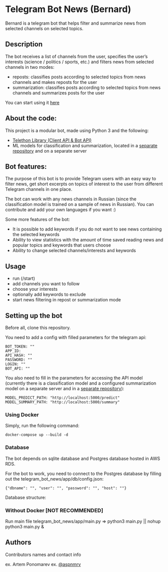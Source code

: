 # Telegram Bot News (Bernard)

Bernard is a telegram bot that helps filter and summarize news from selected channels on selected topics.

## Description

The bot receives a list of channels from the user, specifies the user’s interests (science / politics / sports, etc.) and filters news from selected channels in two modes:

- reposts: classifies posts according to selected topics from news channels and makes reposts for the user
- summarization: classifies posts according to selected topics from news channels and summarizes posts for the user

You can start using it [here](https://t.me/news_filtering_bot)

## About the code:

This project is a modular bot, made using Python 3 and the following:

- [Telethon Library (Client API & Bot API)](https://github.com/LonamiWebs/Telethon)
- ML models for classification and summarization, located in a [separate repository](https://github.com/artemryzhkov/news_predictions) and on a separate server

## Bot features:

The purpose of this bot is to provide Telegram users with an easy way to filter news, get short excerpts on topics of interest to the user from different Telegram channels in one place.

The bot can work with any news channels in Russian (since the classification model is trained on a sample of news in Russian). You can contribute and add your own languages if you want :)

Some more features of the bot:

- It is possible to add keywords if you do not want to see news containing the selected keywords
- Ability to view statistics with the amount of time saved reading news and popular topics and keywords that users choose
- Ability to change selected channels/interests and keywords

## Usage

- run (/start)
- add channels you want to follow
- choose your interests
- optionally add keywords to exclude
- start news filtering in repost or summarization mode

## Setting up the bot

Before all, clone this repository.

You need to add a config with filled parameters for the telegram api:

```
BOT_TOKEN: ""
APP_ID: 
API_HASH: ""
PASSWORD: ""
LOGIN: ""
BOT_API: ""
```

You also need to fill in the parameters for accessing the API model 
(currently there is a classification model and a configured summarization model on a separate server and in a [separate repository](https://github.com/artemryzhkov/news_predictions)):

```
MODEL_PREDICT_PATH: "http://localhost:5000/predict"
MODEL_SUMMARY_PATH: "http://localhost:5000/summary"
```

### Using Docker

Simply, run the following command:
```
docker-compose up --build -d
```

### Database

The bot depends on sqlite database and Postgres database hosted in AWS RDS.

For the bot to work, you need to connect to the Postgres database by filling out the telegram_bot_news/app/db/config.json:

```
{"dbname": "", "user": "", "password": "", "host": ""}
```

Database structure:




### Without Docker [NOT RECOMMENDED]

Run main file telegram_bot_news/app/main.py => python3 main.py || nohup python3 main.py &

## Authors

Contributors names and contact info

ex. Artem Ponomarev
ex. [@aspnmrv](https://t.me/aspnmrv)
